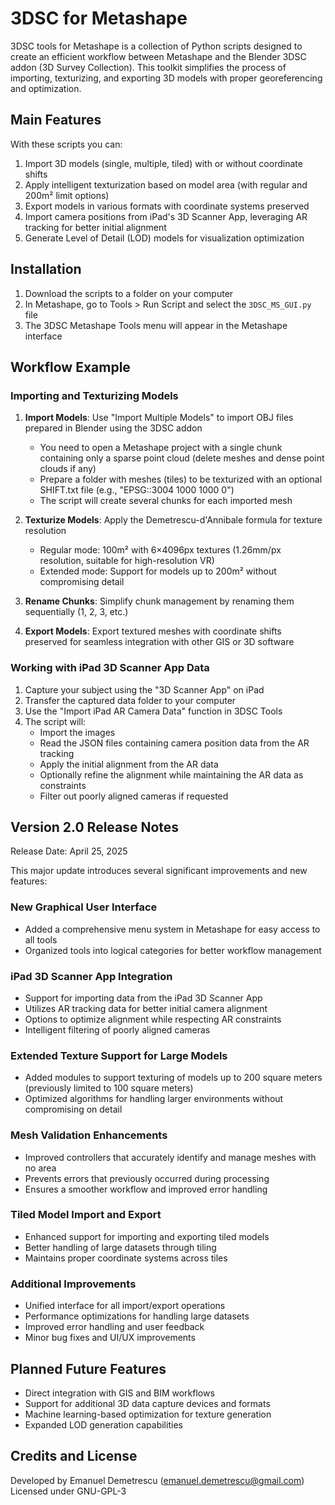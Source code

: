 # 3DSC for Metashape

3DSC tools for Metashape is a collection of Python scripts designed to create an efficient workflow between Metashape and the Blender 3DSC addon (3D Survey Collection). This toolkit simplifies the process of importing, texturizing, and exporting 3D models with proper georeferencing and optimization.

## Main Features

With these scripts you can:

1. Import 3D models (single, multiple, tiled) with or without coordinate shifts
2. Apply intelligent texturization based on model area (with regular and 200m² limit options)
3. Export models in various formats with coordinate systems preserved
4. Import camera positions from iPad's 3D Scanner App, leveraging AR tracking for better initial alignment
5. Generate Level of Detail (LOD) models for visualization optimization

## Installation

1. Download the scripts to a folder on your computer
2. In Metashape, go to Tools > Run Script and select the `3DSC_MS_GUI.py` file
3. The 3DSC Metashape Tools menu will appear in the Metashape interface

## Workflow Example

### Importing and Texturizing Models

1. **Import Models**: Use "Import Multiple Models" to import OBJ files prepared in Blender using the 3DSC addon
   - You need to open a Metashape project with a single chunk containing only a sparse point cloud (delete meshes and dense point clouds if any)
   - Prepare a folder with meshes (tiles) to be texturized with an optional SHIFT.txt file (e.g., "EPSG::3004 1000 1000 0")
   - The script will create several chunks for each imported mesh

2. **Texturize Models**: Apply the Demetrescu-d'Annibale formula for texture resolution
   - Regular mode: 100m² with 6×4096px textures (1.26mm/px resolution, suitable for high-resolution VR)
   - Extended mode: Support for models up to 200m² without compromising detail

3. **Rename Chunks**: Simplify chunk management by renaming them sequentially (1, 2, 3, etc.)

4. **Export Models**: Export textured meshes with coordinate shifts preserved for seamless integration with other GIS or 3D software

### Working with iPad 3D Scanner App Data

1. Capture your subject using the "3D Scanner App" on iPad
2. Transfer the captured data folder to your computer
3. Use the "Import iPad AR Camera Data" function in 3DSC Tools
4. The script will:
   - Import the images
   - Read the JSON files containing camera position data from the AR tracking
   - Apply the initial alignment from the AR data
   - Optionally refine the alignment while maintaining the AR data as constraints
   - Filter out poorly aligned cameras if requested

## Version 2.0 Release Notes
Release Date: April 25, 2025

This major update introduces several significant improvements and new features:

### New Graphical User Interface
- Added a comprehensive menu system in Metashape for easy access to all tools
- Organized tools into logical categories for better workflow management

### iPad 3D Scanner App Integration
- Support for importing data from the iPad 3D Scanner App
- Utilizes AR tracking data for better initial camera alignment
- Options to optimize alignment while respecting AR constraints
- Intelligent filtering of poorly aligned cameras

### Extended Texture Support for Large Models
- Added modules to support texturing of models up to 200 square meters (previously limited to 100 square meters)
- Optimized algorithms for handling larger environments without compromising on detail

### Mesh Validation Enhancements
- Improved controllers that accurately identify and manage meshes with no area
- Prevents errors that previously occurred during processing
- Ensures a smoother workflow and improved error handling

### Tiled Model Import and Export
- Enhanced support for importing and exporting tiled models
- Better handling of large datasets through tiling
- Maintains proper coordinate systems across tiles

### Additional Improvements
- Unified interface for all import/export operations
- Performance optimizations for handling large datasets
- Improved error handling and user feedback
- Minor bug fixes and UI/UX improvements

## Planned Future Features
- Direct integration with GIS and BIM workflows
- Support for additional 3D data capture devices and formats
- Machine learning-based optimization for texture generation
- Expanded LOD generation capabilities

## Credits and License
Developed by Emanuel Demetrescu (emanuel.demetrescu@gmail.com)
Licensed under GNU-GPL-3